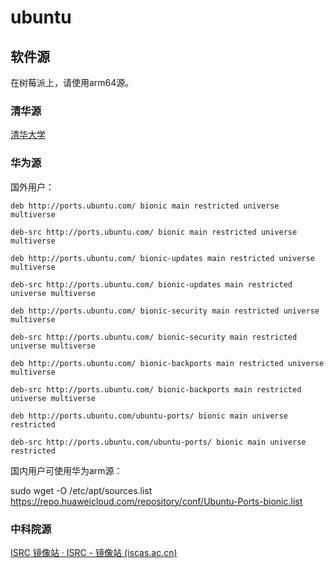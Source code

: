 # ubuntu

## 软件源

在树莓派上，请使用arm64源。

### 清华源

[清华大学](https://mirror.tuna.tsinghua.edu.cn/help/ubuntu-ports/)

### 华为源

国外用户：

```
deb http://ports.ubuntu.com/ bionic main restricted universe multiverse

deb-src http://ports.ubuntu.com/ bionic main restricted universe multiverse

deb http://ports.ubuntu.com/ bionic-updates main restricted universe multiverse

deb-src http://ports.ubuntu.com/ bionic-updates main restricted universe multiverse

deb http://ports.ubuntu.com/ bionic-security main restricted universe multiverse

deb-src http://ports.ubuntu.com/ bionic-security main restricted universe multiverse

deb http://ports.ubuntu.com/ bionic-backports main restricted universe multiverse

deb-src http://ports.ubuntu.com/ bionic-backports main restricted universe multiverse

deb http://ports.ubuntu.com/ubuntu-ports/ bionic main universe restricted

deb-src http://ports.ubuntu.com/ubuntu-ports/ bionic main universe restricted
```

国内用户可使用华为arm源：

sudo wget -O /etc/apt/sources.list https://repo.huaweicloud.com/repository/conf/Ubuntu-Ports-bionic.list

### 中科院源

[ISRC 镜像站 · ISRC - 镜像站 (iscas.ac.cn)](https://mirror.iscas.ac.cn/)